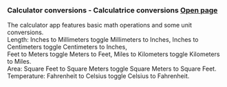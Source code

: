 ### **Calculator conversions - Calculatrice conversions**  [Open page](https://michelvilleneuve.github.io/CalcConv/)
The calculator app features basic math operations and some unit conversions.  
Length: Inches to Millimeters toggle Millimeters to Inches, Inches to Centimeters toggle Centimeters to Inches,  
        Feet to Meters toggle Meters to Feet, Miles to Kilometers toggle Kilometers to Miles.  
Area:   Square Feet to Square Meters toggle Square Meters to Square Feet.  
Temperature: Fahrenheit to Celsius toggle Celsius to Fahrenheit.  
